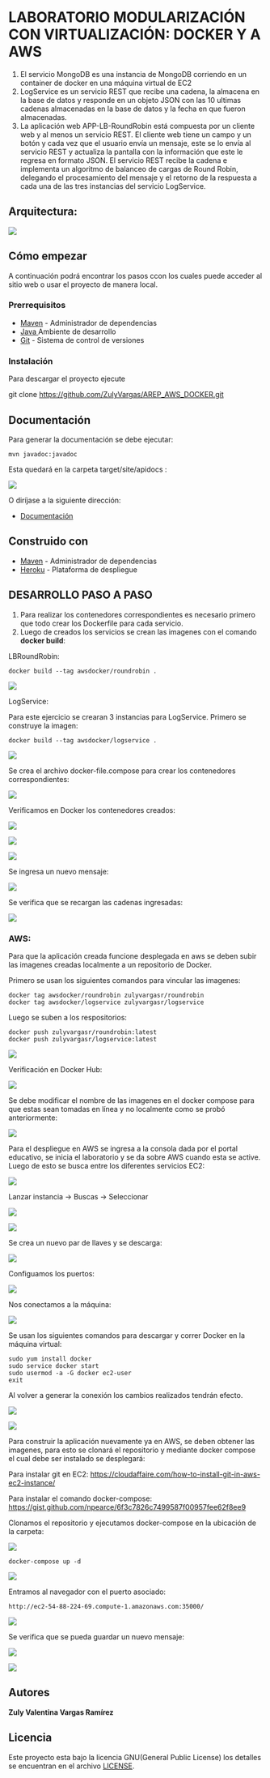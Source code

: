 # LABORATORIO MODULARIZACIÓN CON VIRTUALIZACIÓN: DOCKER Y A AWS

1. El servicio MongoDB es una instancia de MongoDB corriendo en un container de docker en una máquina virtual de EC2
2. LogService es un servicio REST que recibe una cadena, la almacena en la base de datos y responde en un objeto JSON con las 10 ultimas cadenas almacenadas en la base de datos y la fecha en que fueron almacenadas.
3. La aplicación web APP-LB-RoundRobin está compuesta por un cliente web y al menos un servicio REST. El cliente web tiene un campo y un botón y cada vez que el usuario envía un mensaje, este se lo envía al servicio REST y actualiza la pantalla con la información que este le regresa en formato JSON. El servicio REST recibe la cadena e implementa un algoritmo de balanceo de cargas de Round Robin, delegando el procesamiento del mensaje y el retorno de la respuesta a cada una de las tres instancias del servicio LogService.

## Arquitectura:

![](img/arq.png)
	

## Cómo empezar

A continuación podrá encontrar los pasos ccon los cuales puede acceder al sitio web o usar el proyecto de manera local.

### Prerrequisitos


* [Maven](https://maven.apache.org/) - Administrador de dependencias
* [Java ](https://www.oracle.com/co/java/technologies/javase/javase-jdk8-downloads.html)       Ambiente de desarrollo
* [Git](https://git-scm.com/) - Sistema de control de versiones

### Instalación


Para descargar el proyecto ejecute 

   git clone https://github.com/ZulyVargas/AREP_AWS_DOCKER.git

## Documentación
Para generar la documentación se debe ejecutar:

    mvn javadoc:javadoc

Esta quedará en la carpeta target/site/apidocs :

![](img/javadocs.png)

O diríjase a la siguiente dirección: 
* [Documentación]()

## Construido con 

* [Maven](https://maven.apache.org/) - Administrador de dependencias
* [Heroku](https://heroku.com) - Plataforma de despliegue

## DESARROLLO PASO A PASO

1. Para realizar los contenedores correspondientes es necesario primero que todo crear los Dockerfile para cada servicio.
2. Luego de creados los servicios se crean las imagenes con el comando **docker build**:

LBRoundRobin:

    docker build --tag awsdocker/roundrobin .

![](img/rr-docker.png)


LogService:

Para este ejercicio se crearan 3 instancias para LogService. Primero se construye la imagen:
    
    docker build --tag awsdocker/logservice .

![](img/logservices.png)

Se crea el archivo docker-file.compose para crear los contenedores correspondientes:

![](img/compose.png)

Verificamos en Docker los contenedores creados:

![](img/docker.png)

![](img/lbservice.png)

![](img/mensajes.png)

Se ingresa un nuevo mensaje:

![](img/nuevo.png)

Se verifica que se recargan las cadenas ingresadas:

![](img/nuevoOk.png)

### AWS:

Para que la aplicación creada funcione desplegada en aws se deben subir las imagenes creadas localmente a un repositorio de Docker.

Primero se usan los siguientes comandos para vincular las imagenes:

    docker tag awsdocker/roundrobin zulyvargasr/roundrobin
    docker tag awsdocker/logservice zulyvargasr/logservice

Luego se suben a los respositorios:

    docker push zulyvargasr/roundrobin:latest
    docker push zulyvargasr/logservice:latest

![](img/tag_push.png)  

Verificación en Docker Hub:

![](img/repos.png)

Se debe modificar el nombre de las imagenes en el docker compose para que estas sean tomadas en línea y no localmente como se probó anteriormente:

![](img/compose_aws.png) 

Para el despliegue en AWS se ingresa a la consola dada por el portal educativo, se inicia el laboratorio y se da sobre AWS cuando esta se active. Luego de esto se busca entre los diferentes servicios  EC2:

![](img/consolaaws.png) 

Lanzar instancia -> Buscas -> Seleccionar

![](img/maquina.png) 

![](img/lanzar.png)

Se crea un nuevo par de llaves y se descarga:

![](img/parllaves.png)

Configuamos los puertos:

![](img/reglasentrada.png)

Nos conectamos a la máquina:

![](img/conexion.png)

Se usan los siguientes comandos para descargar y correr Docker en la máquina virtual:

    sudo yum install docker
    sudo service docker start 
    sudo usermod -a -G docker ec2-user
    exit
Al volver a generar la conexión los cambios realizados tendrán efecto.

![](img/dockerinstall.png)

![](img/dockerversion.png)

Para construir la aplicación nuevamente ya en AWS, se deben obtener las imagenes, para esto se clonará el repositorio y mediante docker compose el cual debe ser instalado se desplegará:

Para instalar git en EC2: https://cloudaffaire.com/how-to-install-git-in-aws-ec2-instance/

Para instalar el comando docker-compose: https://gist.github.com/npearce/6f3c7826c7499587f00957fee62f8ee9

Clonamos el repositorio y ejecutamos docker-compose en la ubicación de la carpeta:

![](img/gitclone.png)

    docker-compose up -d

![](img/dockercompose.png)

Entramos al navegador con el puerto asociado:

    http://ec2-54-88-224-69.compute-1.amazonaws.com:35000/

![](img/aws-index.png)

Se verifica que se pueda guardar un nuevo mensaje:

![](img/aws-nuevo1.png)

![](img/aws-nuevo2.png)


## Autores

**Zuly Valentina Vargas Ramírez** 

## Licencia

Este proyecto esta bajo la licencia GNU(General Public License) los detalles se encuentran en el archivo [LICENSE](LICENSE.txt).
